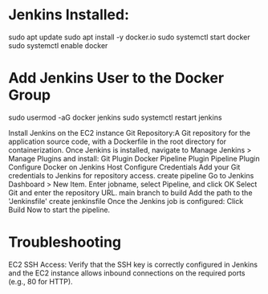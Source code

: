 # Jenkins Installed:
sudo apt update
sudo apt install -y docker.io
sudo systemctl start docker
sudo systemctl enable docker
# Add Jenkins User to the Docker Group
sudo usermod -aG docker jenkins
sudo systemctl restart jenkins

Install Jenkins on the EC2 instance 
Git Repository:A Git repository for the application source code, with a Dockerfile in the root directory for containerization.
Once Jenkins is installed, navigate to Manage Jenkins > Manage Plugins and install:
             Git Plugin
            Docker Pipeline Plugin
             Pipeline Plugin
Configure Docker on Jenkins Host
Configure Credentials
Add your Git credentials to Jenkins for repository access.
create pipeline
    Go to Jenkins Dashboard > New Item.
    Enter  jobname, select Pipeline, and click OK
Select Git and enter the repository URL.
main branch to build 
Add the path to the 'Jenkinsfile'
create jenkinsfile
Once the Jenkins job is configured:
Click Build Now to start the pipeline.
# Troubleshooting
EC2 SSH Access: Verify that the SSH key is correctly configured in Jenkins and the EC2 instance allows inbound connections on the required ports (e.g., 80 for HTTP).


